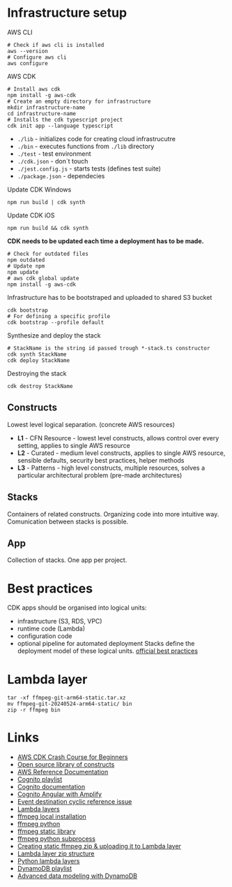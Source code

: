 # Infrastructure setup
AWS CLI 
```shell
# Check if aws cli is installed
aws --version
# Configure aws cli
aws configure
```
AWS CDK
```shell
# Install aws cdk
npm install -g aws-cdk
# Create an empty directory for infrastructure
mkdir infrastructure-name
cd infrastructure-name
# Installs the cdk typescript project
cdk init app --language typescript 
```
- `./lib` - initializes code for creating cloud infrastrucutre
- `./bin` - executes functions from `./lib` directory
- `./test` - test environment
- `./cdk.json` - don\`t touch 
- `./jest.config.js` - starts tests (defines test suite)
- `./package.json` - dependecies

Update CDK Windows
```shell
npm run build | cdk synth
```
Update CDK iOS
```shell
npm run build && cdk synth
```
**CDK needs to be updated each time a deployment has to be made.**
```shell
# Check for outdated files
npm outdated
# Update npm
npm update
# aws cdk global update
npm install -g aws-cdk
```
Infrastructure has to be bootstraped and uploaded to shared S3 bucket
```shell
cdk bootstrap
# For defining a specific profile
cdk bootstrap --profile default
```
Synthesize and deploy the stack
```shell
# StackName is the string id passed trough *-stack.ts constructor
cdk synth StackName
cdk deploy StackName
```
Destroying the stack
```shell
cdk destroy StackName
```
## Constructs
Lowest level logical separation. (concrete AWS resources)
- **L1** - CFN Resource - lowest level constructs, allows control over every setting, applies to single AWS resource
- **L2** - Curated - medium level constructs, applies to single AWS resource, sensible defaults, security best practices, helper methods
- **L3** - Patterns - high level constructs, multiple resources, solves a particular architectural problem (pre-made architectures)

## Stacks 
Containers of related constructs. Organizing code into more intuitive way. Comunication between stacks is possible. 
## App
Collection of stacks. One app per project.
# Best practices
CDK apps should be organised into logical units:
- infrastructure (S3, RDS, VPC)
- runtime code (Lambda)
- configuration code
- optional pipeline for automated deployment
Stacks define the deployment model of these logical units.
[official best practices](https://docs.aws.amazon.com/cdk/v2/guide/best-practices.html)

# Lambda layer
```shell
tar -xf ffmpeg-git-arm64-static.tar.xz
mv ffmpeg-git-20240524-arm64-static/ bin
zip -r ffmpeg bin
```

# Links
- [AWS CDK Crash Course for Beginners](https://www.youtube.com/watch?v=D4Asp5g4fp8)
- [Open source library of constructs](https://constructs.dev/)
- [AWS Reference Documentation](https://docs.aws.amazon.com/cdk/api/v2/docs/aws-construct-library.html)
- [Cognito playlist](https://www.youtube.com/watch?v=oFSU6rhFETk&list=PL9nWRykSBSFhOPUJaA4uaKfroosVbUZX9)
- [Cognito documentation](https://docs.aws.amazon.com/cdk/api/v2/docs/aws-cdk-lib.aws_cognito-readme.html)
- [Cognito Angular with Amplify](https://resonant-cement-f3c.notion.site/Implementing-Amazon-Cognito-Authentication-in-Angular-using-AWS-Amplify-dc88cce964d34fb0b41417d76d61efe0)
- [Event destination cyclic reference issue](https://github.com/aws/aws-cdk/issues/11245)
- [Lambda layers](https://www.youtube.com/watch?v=jyuZDkiHe2Q)
- [ffmpeg local installation](https://www.youtube.com/watch?v=IECI72XEox0)
- [ffmpeg python](https://www.youtube.com/watch?v=ucXTQ0V8qMA)
- [ffmpeg static library](https://www.johnvansickle.com/ffmpeg/)
- [ffmpeg python subprocess](https://www.youtube.com/watch?v=ucXTQ0V8qMA&t=327s)
- [Creating static ffmpeg zip & uploading it to Lambda layer](https://www.youtube.com/watch?v=NQMC1du9pxg)
- [Lambda layer zip structure](https://docs.aws.amazon.com/lambda/latest/dg/packaging-layers.html)
- [Python lambda layers](https://docs.aws.amazon.com/lambda/latest/dg/python-layers.html)
- [DynamoDB playlist](https://www.youtube.com/playlist?list=PL9nWRykSBSFi5QD8ssI0W5odL9S0309E2)
- [Advanced data modeling with DynamoDB](https://www.youtube.com/watch?v=PVUofrFiS_A)
